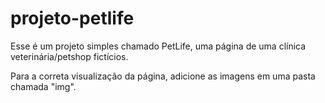 # projeto-petlife

Esse é um projeto simples chamado PetLife, uma página de uma clínica veterinária/petshop fictícios.

Para a correta visualização da página, adicione as imagens em uma pasta chamada "img".
